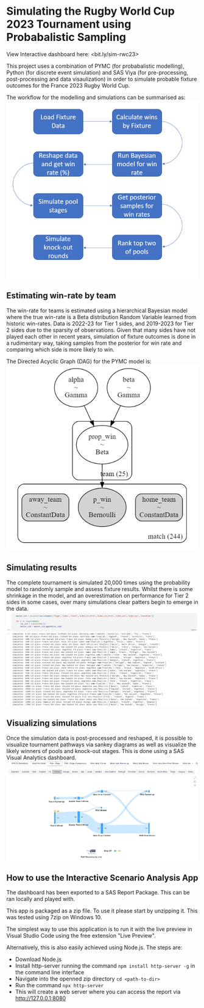 # Simulating the Rugby World Cup 2023 Tournament using Probabalistic Sampling

View Interactive dashboard here: <bit.ly/sim-rwc23>

This project uses a combination of PYMC (for probabalistic modelling), Python (for discrete event simulation) and SAS Viya (for pre-processing, post-processing and data visaulization) in order to simulate probable fixture outcomes for the France 2023 Rugby World Cup. 

The workflow for the modelling and simulations can be summarised as:
![](workflow.png?raw=true)

## Estimating win-rate by team

The win-rate for teams is estimated using a hierarchical Bayesian model where the true win-rate is a Beta distribution Random Variable learned from historic win-rates. Data is 2022-23 for Tier 1 sides, and 2019-2023 for Tier 2 sides due to the sparsity of observations. Given that many sides have not played each other in recent years, simulation of fixture outcomes is done in a rudimentary way, taking samples from the posterior for win rate and comparing which side is more likely to win.

The Directed Acyclic Graph (DAG) for the PYMC model is:
![](dag.png?raw=true)

## Simulating results

The complete tournament is simulated 20,000 times using the probability model to randomly sample and assess fixture results. Whilst there is some shrinkage in the model, and an overestimation on performance for Tier 2 sides in some cases, over many simulations clear patters begin to emerge in the data.
![](sim_model.png?raw=true)

## Visualizing simulations

Once the simulation data is post-processed and reshaped, it is possible to visualize tournament pathways via sankey diagrams as well as visualize the likely winners of pools and knock-out stages. This is done using a SAS Visual Analytics dashboard.
![](dashboard.png?raw=true)

## How to use the Interactive Scenario Analysis App

The dashboard has been exported to a SAS Report Package. This can be ran locally and played with. 

This app is packaged as a zip file. To use it please start by unzipping it. This was tested using 7zip on Windows 10.

The simplest way to use this application is to run it with the live preview in Visual Studio Code using the free extension "Live Preview".

Alternatively, this is also easily achieved using Node.js. The steps are:
- Download Node.js
- Install http-server running the command `npm install http-server -g` in the command line interface
- Navigate into the openned zip directory `cd <path-to-dir>`
- Run the command `npx http-server`
- This will create a web server where you can access the report via http://127.0.0.1:8080

  

